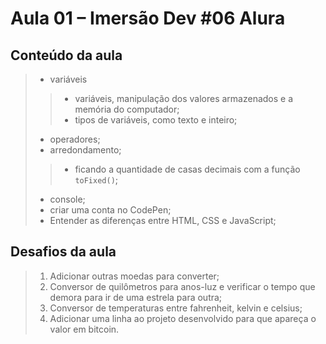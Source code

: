 # Aula 01 – Imersão Dev #06 Alura  
>
## Conteúdo da aula   
> - variáveis  
>> - variáveis, manipulação dos valores armazenados e a memória do computador;  
>> - tipos de variáveis, como texto e inteiro;  
> - operadores;  
> - arredondamento;  
>> - ficando a quantidade de casas decimais com a função `toFixed()`;  
> - console;  
> - criar uma conta no CodePen;  
> - Entender as diferenças entre HTML, CSS e JavaScript;  
>  
## Desafios da aula
> 1. Adicionar outras moedas para converter;  
> 2. Conversor de quilômetros para anos-luz e verificar o tempo que demora para ir de uma estrela para outra;  
> 3. Conversor de temperaturas entre fahrenheit, kelvin e celsius;  
> 4. Adicionar uma linha ao projeto desenvolvido para que apareça o valor em bitcoin.